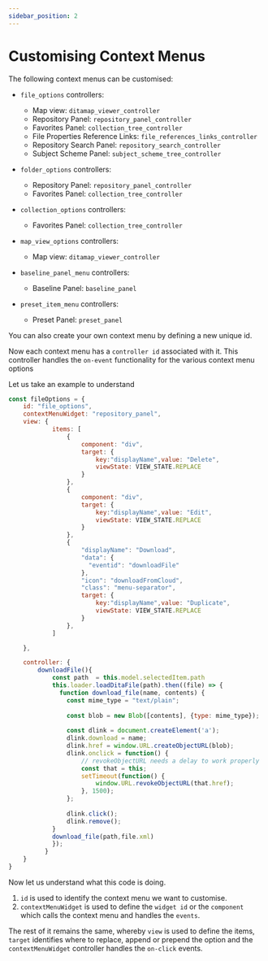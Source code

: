 ```yaml
---
sidebar_position: 2
---
```


# Customising Context Menus

The following context menus can be customised:

- `file_options`
    controllers:
  - Map view: `ditamap_viewer_controller`
  - Repository Panel: `repository_panel_controller`
  - Favorites Panel: `collection_tree_controller`
  - File Properties Reference Links: `file_references_links_controller`
  - Repository Search Panel: `repository_search_controller`
  - Subject Scheme Panel: `subject_scheme_tree_controller`

- `folder_options`
    controllers:
  - Repository Panel: `repository_panel_controller`
  - Favorites Panel: `collection_tree_controller`

- `collection_options`
    controllers:
  - Favorites Panel: `collection_tree_controller`

- `map_view_options`
    controllers:
  - Map view: `ditamap_viewer_controller`

- `baseline_panel_menu`
    controllers:
  - Baseline Panel: `baseline_panel`

- `preset_item_menu`
    controllers:
  - Preset Panel: `preset_panel`

You can also create your own context menu by defining a new unique id.

Now each context menu has a `controller id` associated with it. This controller handles the `on-event` functionality for the various context menu options

Let us take an example to understand

```js title=customise_context_menu.js"
const fileOptions = {
    id: "file_options",
    contextMenuWidget: "repository_panel",
    view: {
            items: [
                {
                    component: "div",
                    target: {
                        key:"displayName",value: "Delete",                    
                        viewState: VIEW_STATE.REPLACE
                    }
                },
                {
                    component: "div",
                    target: {
                        key:"displayName",value: "Edit",                    
                        viewState: VIEW_STATE.REPLACE
                    }
                },
                {
                    "displayName": "Download",
                    "data": {
                      "eventid": "downloadFile"
                    },
                    "icon": "downloadFromCloud",
                    "class": "menu-separator",         
                    target: {
                        key:"displayName",value: "Duplicate",                    
                        viewState: VIEW_STATE.REPLACE
                    }
                },
            ]

    },

    controller: {
        downloadFile(){
            const path  = this.model.selectedItem.path
            this.loader.loadDitaFile(path).then((file) => {
              function download_file(name, contents) {
                const mime_type = "text/plain";
        
                const blob = new Blob([contents], {type: mime_type});
        
                const dlink = document.createElement('a');
                dlink.download = name;
                dlink.href = window.URL.createObjectURL(blob);
                dlink.onclick = function() {
                    // revokeObjectURL needs a delay to work properly
                    const that = this;
                    setTimeout(function() {
                        window.URL.revokeObjectURL(that.href);
                    }, 1500);
                };
        
                dlink.click();
                dlink.remove();
            }
            download_file(path,file.xml)
            });
          }
    }
}
```

Now let us understand what this code is doing.

1. `id` is used to identify the context menu we want to customise.
2. `contextMenuWidget` is used to define the `widget id` or the `component` which calls the context menu and handles the `events`.

The rest of it remains the same, whereby `view` is used to define the items, `target` identifies where to replace, append or prepend the option and the `contextMenuWidget` controller handles the `on-click` events.

